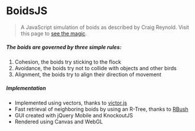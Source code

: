 # BoidsJS

> A JavaScript simulation of boids as described by Craig Reynold. Visit this page to [see the magic](http://jorgenkg.github.io/BoidsJS/).

##### The boids are governed by three simple rules: 

1. Cohesion, the boids try sticking to the flock
2. Avoidance, the boids try not to collide with objects and other birds
3. Alignment, the boids try to align their direction of movement

##### Implementation

* Implemented using vectors, thanks to [victor.js](http://victorjs.org)
* Fast retrieval of neighboring boids by using an R-Tree, thanks to [RBush](https://github.com/mourner/rbush)
* GUI created with jQuery Mobile and KnockoutJS
* Rendered using Canvas and WebGL

